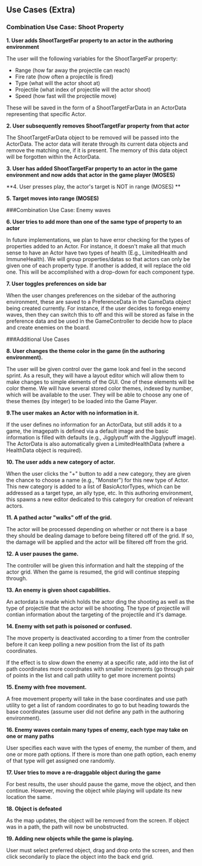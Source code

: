 ## Use Cases (Extra)

### Combination Use Case: Shoot Property

**1. User adds ShootTargetFar property to an actor in the authoring environment**

The user will the following variables for the ShootTargetFar property:
- Range (how far away the projectile can reach)
- Fire rate (how often a projectile is fired)
- Type (what will the actor shoot at)
- Projectile (what index of projectile will the actor shoot)
- Speed (how fast will the projectile move)

These will be saved in the form of a ShootTargetFarData in an ActorData representing that specific Actor.

**2. User subsequently removes ShootTargetFar property from that actor**

The ShootTargetFarData object to be removed will be passed into the ActorData. The actor data will iterate through its current data objects and remove the matching one, if it is present. The memory of this data object will be forgotten within the ActorData.

**3. User has added ShootTargetFar property to an actor in the game environment and now adds that actor in the game player (MOSES)**

**4. User presses play, the actor's target is NOT in range (MOSES) **

**5. Target moves into range (MOSES)**

###Combination Use Case: Enemy waves

**6. User tries to add more than one of the same type of property to an actor**

In future implementations, we plan to have error checking for the types of properties added to an Actor. For instance, it doesn't make all that much sense to have an Actor have two types of health (E.g., LimitedHealth and ImmuneHealth). We will group properties/datas so that actors can only be given one of each property type. If another is added, it will replace the old one. This will be accomplished with a drop-down for each component type.

**7. User toggles preferences on side bar**

When the user changes preferences on the sidebar of the authoring environment, these are saved to a PreferenceData in the GameData object being created currently. For instance, if the user decides to forego enemy waves, then they can switch this to off and this will be stored as false in the preference data and be used in the GameController to decide how to place and create enemies on the board.


###Additional Use Cases

**8. User changes the theme color in the game (in the authoring environment).**

The user will be given control over the game look and feel in the second sprint. As a result, they will have a layout editor which will allow them to make changes to simple elements of the GUI. One of these elements will be color theme. We will have several stored color themes, indexed by number, which will be available to the user. They will be able to choose any one of these themes (by integer) to be loaded into the Game Player. 


**9.The user makes an Actor with no information in it.**

If the user defines no information for an ActorData, but still adds it to a game, the imagepath is defined via a default image and the basic information is filled with defaults (e.g., Jigglypuff with the Jigglypuff image). The ActorData is also automatically given a LimitedHealthData (where a HealthData object is required). 

**10. The user adds a new category of actor.**

When the user clicks the "+" button to add a new category, they are given the chance to choose a name (e.g., "Monster") for this new type of Actor. This new category is added to a list of BasicActorTypes, which can be addressed as a target type, an ally type, etc. In this authoring environment, this spawns a new editor dedicated to this category for creation of relevant actors.

**11. A pathed actor "walks" off of the grid.**

The actor will be processed depending on whether or not there is a base they should be dealing damage to before being filtered off of the grid. If so, the damage will be applied and the actor will be filtered off from the grid. 

**12. A user pauses the game.**

The controller will be given this information and halt the stepping of the actor grid. When the game is resumed, the grid will continue stepping through.

**13. An enemy is given shoot capabilities.**

An actordata is made which holds the actor ding the shooting as well as the type of projectile that the actor will be shooting. The type of projectile will contian information about the targeting of the projectile and it's damage.

**14. Enemy with set path is poisoned or confused.**

The move property is deactivated according to a timer from the controller before it can keep polling a new position from the list of its path coordinates. 

If the effect is to slow down the enemy at a specific rate, add into the list of path coordinates more coordnates with smaller increments (go through pair of points in the list and call path utility to get more increment points)

**15. Enemy with free movement.** 

A free movement property will take in the base coordinates and use path utility to get a list of random coordinates to go to but heading towards the base coordinates (assume user did not define any path in the authoring environment).

**16. Enemy waves contain many types of enemy, each type may take on one or many paths**

User specifies each wave with the types of enemy, the number of them, and one or more path options. If there is more than one path option, each enemy of that type will get assigned one randomly. 
 
**17. User tries to move a re-draggable object during the game**

For best results, the user should pause the game, move the object, and then continue. However, moving the object while playing will update its new location the same.

**18. Object is defeated**

As the map updates, the object will be removed from the screen. If object was in a path, the path will now be unobstructed.

**19. Adding new objects while the game is playing.**

User must select preferred object, drag and drop onto the screen, and then click secondarily to place the object into the back end grid.
